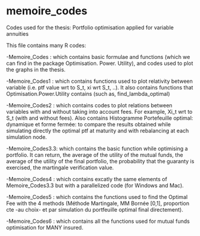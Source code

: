 # memoire_codes
Codes used for the thesis: Portfolio optimisation applied for variable annuities


This file contains many R codes:

-Memoire_Codes : which contains basic formulae and functions (which we can find in the package Optimisation. Power. Utility), and codes used to plot the graphs in the thesis.

-Memoire_Codes1 : which contains functions used to plot relativity between variable (i.e. ptf value wrt to S_t, xi wrt S_t, ..). It also contains functions that Optimisation.Power.Utility contains (such as, find_lambda_optimal)

-Memoire_Codes2 : which contains codes to plot relations between variables with and without taking into account fees. For example, Xi_t wrt to S_t (with and without fees). Also contains Histogramme Portefeuille optimal: dynamique et forme fermée:  to compare the results obtained while simulating directly the optimal ptf at maturity and with rebalancing at each simulation node. 

-Memoire_Codes3.3: which contains the basic function while optimising a portfolio. It can return, the average of the utility of the mutual funds, the average of the utility of the final portfolio, the probability that the guaranty is exercised, the martingale verification value. 

-Memoire_Codes4 : which contains excatly the same elements of Memoire_Codes3.3 but with a parallelized code (for Windows and Mac).

-Memoire_Codes5 : which contains the functions used to find the Optimal Fee with the 4 methods (Méthode Martingale, MM Bornée [0,1], proportion cte -au choix- et par simulation du portfeuille optimal final directement).

-Memoire_Codes6 : which contains all the functions used for mutual funds optimisation for MANY insured.

